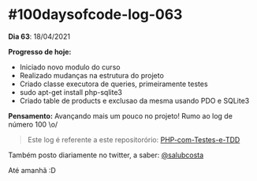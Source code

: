# #100daysofcode-log-063

__Dia 63__: 18/04/2021

__Progresso de hoje:__
-	Iniciado novo modulo do curso
-	Realizado mudanças na estrutura do projeto
-	Criado classe executora de queries, primeiramente testes
-	sudo apt-get install php-sqlite3
-	Criado table de products e exclusao da mesma usando PDO e SQLite3

__Pensamento:__ Avançando mais um pouco no projeto! Rumo ao log de número 100 \o/

> Este log é referente a este repositorório: [PHP-com-Testes-e-TDD](https://github.com/salubcosta/php-testes-unitarios-e-funcionais-com-tdd)

Também posto diariamente no twitter, a saber: [@salubcosta](https://twitter.com/salubcosta)

Até amanhã :D 
